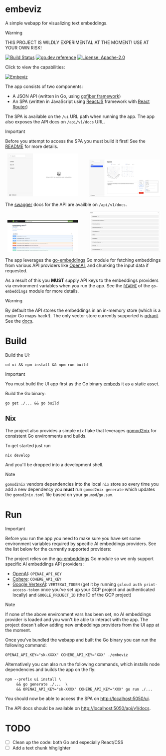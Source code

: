 # embeviz

A simple webapp for visualizing text embeddings.

> [!WARNING]
> THIS PROJECT IS WILDLY EXPERIMENTAL AT THE MOMENT! USE AT YOUR OWN RISK!

[![Build Status](https://github.com/milosgajdos/embeviz/workflows/CI/badge.svg)](https://github.com/milosgajdos/embeviz/actions?query=workflow%3ACI)
[![go.dev reference](https://img.shields.io/badge/go.dev-reference-007d9c?logo=go&logoColor=white&style=flat-square)](https://pkg.go.dev/github.com/milosgajdos/embeviz)
[![License: Apache-2.0](https://img.shields.io/badge/License-Apache--2.0-blue.svg)](https://opensource.org/licenses/Apache-2.0)

Click to view the capabilities:

[![Embeviz](http://img.youtube.com/vi/sDhcaB0khOI/0.jpg)](http://www.youtube.com/watch?v=sDhcaB0khOI)

The app consists of two components:
* A JSON API (written in Go, using [gofiber framework](https://docs.gofiber.io/))
* An SPA (written in JavaScript using [ReactJS](https://react.dev/) framework with [React Router](https://reactrouter.com/en/main))

The SPA is available on the `/ui` URL path when running the app.
The app also exposes the API docs on `/api/v1/docs` URL.

> [!IMPORTANT]
> Before you attempt to access the SPA you must build it first!
> See the [README](./ui/README.md) for more details.

<p align="center">
  <img alt="Home" src="./ui/public/home.png" width="45%">
&nbsp; &nbsp; &nbsp; &nbsp;
  <img alt="Provider" src="./ui/public/provider.png" width="45%">
</p>

The [swagger](https://swagger.io/) docs for the API are availble on `/api/v1/docs`.

<p align="center">
  <img alt="Endpoints" src="./ui/public/swagger_endpoints.png" width="45%">
&nbsp; &nbsp; &nbsp; &nbsp;
  <img alt="Models" src="./ui/public/swagger_models.png" width="45%">
</p>

The app leverages the [go-embeddings](https://github.com/milosgajdos/go-embeddings) Go module for fetching embeddings from various API providers like [OpenAI](https://openai.com/),
and chunking the input data if requested.

As a result of this you **MUST** supply API keys to the embeddings providers via environment variables when you run the app.
See the [`README`](https://github.com/milosgajdos/go-embeddings) of the `go-embeddings` module for more details.

> [!WARNING]
> By default the API stores the embeddings in an in-memory store (which is a major Go maps hack!).
> The only vector store currently supported is [qdrant](https://qdrant.tech/). See the [docs](./api/v1/qdrant).

# Build

Build the UI:
```shell
cd ui && npm install && npm run build
```

> [!IMPORTANT]
> You must build the UI app first as the Go binary [embeds](https://pkg.go.dev/embed) it as a static asset.

Build the Go binary:
```shell
go get ./... && go build
```
## Nix

The project also provides a simple `nix` flake that leverages [gomod2nix](https://github.com/nix-community/gomod2nix) for consistent Go environments and builds.

To get started just run
```shell
nix develop
```

And you'll be dropped into a development shell.

> [!NOTE]
> `gomod2nix` vendors dependencies into the local `nix` store so every time you add a new dependency you **must** run `gomod2nix generate` which updates the `gomod2nix.toml` file based on your `go.mod`/`go.sum`.

# Run

> [!IMPORTANT]
> Before you run the app you need to make sure you have set some environment variables required by specific AI embeddings providers. See the list below for the currently supported providers:

The project relies on the [go-embeddings](https://github.com/milosgajdos/go-embeddings) Go module so we only support specific AI embeddings API providers:
* [OpenAI](https://openai.com/): `OPENAI_API_KEY`
* [Cohere](https://cohere.com/): `COHERE_API_KEY`
* [Google VertexAI](https://cloud.google.com/vertex-ai/docs/generative-ai/learn/overview): `VERTEXAI_TOKEN` (get it by running `gcloud auth print-access-token` once you've set up your GCP project and authenticated locally) and `GOOGLE_PROJECT_ID` (the ID of the GCP project)

> [!NOTE]
> If none of the above environment vars has been set, no AI embeddings provider is loaded and you won't be able to interact with the app.
> The project doesn't allow adding new embeddings providers from the UI app at the moment.

Once you've bundled the webapp and built the Go binary you can run the following command:
```shell
OPENAI_API_KEY="sk-XXXX" COHERE_API_KEY="XXX" ./embeviz
```
Alternatively you can also run the following commands, which installs node dependencies and builds the app on the fly:
```shell
npm --prefix ui install \
     && go generate ./...  \
     && OPENAI_API_KEY="sk-XXXX" COHERE_API_KEY="XXX" go run ./...
```

You should now be able to access the SPA on [http://localhost:5050/ui](http://localhost:5050/ui).

The API docs should be available on [http://localhost:5050/api/v1/docs](http://localhost:5050/api/v1/docs).

# TODO

* [ ] Clean up the code: both Go and especially React/CSS
* [ ] Add a text chunk hihglighter

